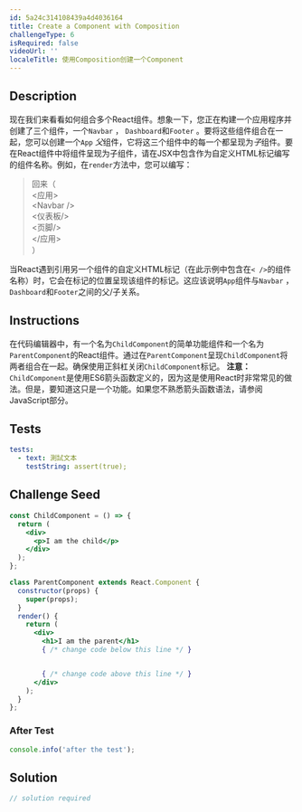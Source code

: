 ```yaml
---
id: 5a24c314108439a4d4036164
title: Create a Component with Composition
challengeType: 6
isRequired: false
videoUrl: ''
localeTitle: 使用Composition创建一个Component
---
```


## Description
<section id="description">现在我们来看看如何组合多个React组件。想象一下，您正在构建一个应用程序并创建了三个组件，一个<code>Navbar</code> ， <code>Dashboard</code>和<code>Footer</code> 。要将这些组件组合在一起，您可以创建一个<code>App</code> <i>父</i>组件，它将这三个组件中的每一个都呈现为<i>子</i>组件。要在React组件中将组件呈现为子组件，请在JSX中包含作为自定义HTML标记编写的组件名称。例如，在<code>render</code>方法中，您可以编写： <blockquote>回来（ <br> &lt;应用&gt; <br> &lt;Navbar /&gt; <br> &lt;仪表板/&gt; <br> &lt;页脚/&gt; <br> &lt;/应用&gt; <br> ） </blockquote>当React遇到引用另一个组件的自定义HTML标记（在此示例中包含在<code>&lt; /&gt;</code>的组件名称）时，它会在标记的位置呈现该组件的标记。这应该说明<code>App</code>组件与<code>Navbar</code> ， <code>Dashboard</code>和<code>Footer</code>之间的父/子关系。 </section>

## Instructions
<section id="instructions">在代码编辑器中，有一个名为<code>ChildComponent</code>的简单功能组件和一个名为<code>ParentComponent</code>的React组件。通过在<code>ParentComponent</code>呈现<code>ChildComponent</code>将两者组合在一起。确保使用正斜杠关闭<code>ChildComponent</code>标记。 <strong>注意：</strong> <code>ChildComponent</code>是使用ES6箭头函数定义的，因为这是使用React时非常常见的做法。但是，要知道这只是一个功能。如果您不熟悉箭头函数语法，请参阅JavaScript部分。 </section>

## Tests
<section id='tests'>

```yml
tests:
  - text: 測試文本
    testString: assert(true);

```

</section>

## Challenge Seed
<section id='challengeSeed'>

<div id='jsx-seed'>

```jsx
const ChildComponent = () => {
  return (
    <div>
      <p>I am the child</p>
    </div>
  );
};

class ParentComponent extends React.Component {
  constructor(props) {
    super(props);
  }
  render() {
    return (
      <div>
        <h1>I am the parent</h1>
        { /* change code below this line */ }


        { /* change code above this line */ }
      </div>
    );
  }
};

```

</div>


### After Test
<div id='jsx-teardown'>

```js
console.info('after the test');
```

</div>

</section>

## Solution
<section id='solution'>

```js
// solution required
```
</section>
